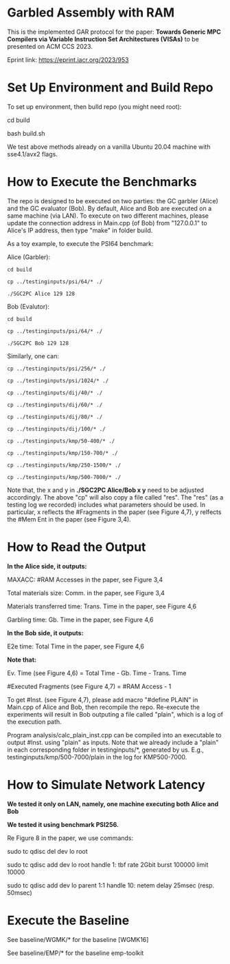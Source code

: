 # Garbled Assembly with RAM

This is the implemented GAR protocol for the paper: **Towards Generic MPC Compilers via Variable Instruction Set Architectures (VISAs)** to be presented on ACM CCS 2023.

Eprint link: https://eprint.iacr.org/2023/953

# Set Up Environment and Build Repo

To set up environment, then bulld repo (you might need root):

   cd build
   
   bash build.sh

We test above methods already on a vanilla Ubuntu 20.04 machine with sse4.1/avx2 flags.

# How to Execute the Benchmarks

The repo is designed to be executed on two parties: the GC garbler (Alice) and the GC evaluator (Bob). By default, Alice and Bob are executed on a same machine (via LAN). To execute on two different machines, please update the connection address in Main.cpp (of Bob) from "127.0.0.1" to Alice's IP address, then type "make" in folder build.

As a toy example, to execute the PSI64 benchmark:

Alice (Garbler):

	cd build
	
	cp ../testinginputs/psi/64/* ./
	
	./SGC2PC Alice 129 128

Bob (Evalutor):

	cd build
	
	cp ../testinginputs/psi/64/* ./
	
	./SGC2PC Bob 129 128

Similarly, one can:

	cp ../testinginputs/psi/256/* ./
	
	cp ../testinginputs/psi/1024/* ./

	cp ../testinginputs/dij/40/* ./
	
	cp ../testinginputs/dij/60/* ./
	
	cp ../testinginputs/dij/80/* ./
	
	cp ../testinginputs/dij/100/* ./

	cp ../testinginputs/kmp/50-400/* ./
	
	cp ../testinginputs/kmp/150-700/* ./
	
	cp ../testinginputs/kmp/250-1500/* ./
	
	cp ../testinginputs/kmp/500-7000/* ./

Note that, the x and y in **./SGC2PC Alice/Bob x y** need to be adjusted accordingly. The above "cp" will also copy a file called "res". The "res" (as a testing log we recorded) includes what parameters should be used. In particular, x reflects the #Fragments in the paper (see Figure 4,7), y relfects the #Mem Ent in the paper (see Figure 3,4).

# How to Read the Output

**In the Alice side, it outputs:**

   MAXACC: #RAM Accesses in the paper, see Figure 3,4
   
   Total materials size: Comm. in the paper, see Figure 3,4
   
   Materials transferred time: Trans. Time in the paper, see Figure 4,6
   
   Garbling time: Gb. Time in the paper, see Figure 4,6

**In the Bob side, it outputs:**

   E2e time: Total Time in the paper, see Figure 4,6
   
**Note that:**

   Ev. Time (see Figure 4,6) = Total Time - Gb. Time - Trans. Time
   
   #Executed Fragments (see Figure 4,7) = #RAM Access - 1

To get #Inst. (see Figure 4,7), please add macro "#define PLAIN" in Main.cpp of Alice and Bob, then recompile the repo. Re-execute the experiments will result in Bob outputing a file called "plain", which is a log of the execution path.

Program analysis/calc_plain_inst.cpp can be compiled into an executable to output #Inst. using "plain" as inputs.
Note that we already include a "plain" in each corresponding folder in testinginputs/*, generated by us.
E.g., testinginputs/kmp/500-7000/plain in the log for KMP500-7000.

# How to Simulate Network Latency

**We tested it only on LAN, namely, one machine executing both Alice and Bob**

**We tested it using benchmark PSI256.**

Re Figure 8 in the paper, we use commands:

sudo tc qdisc del dev lo root

sudo tc qdisc add dev lo root handle 1: tbf rate 2Gbit burst 100000 limit 10000

sudo tc qdisc add dev lo parent 1:1 handle 10: netem delay 25msec (resp. 50msec)

# Execute the Baseline

See baseline/WGMK/* for the baseline [WGMK16]

See baseline/EMP/* for the baseline emp-toolkit
